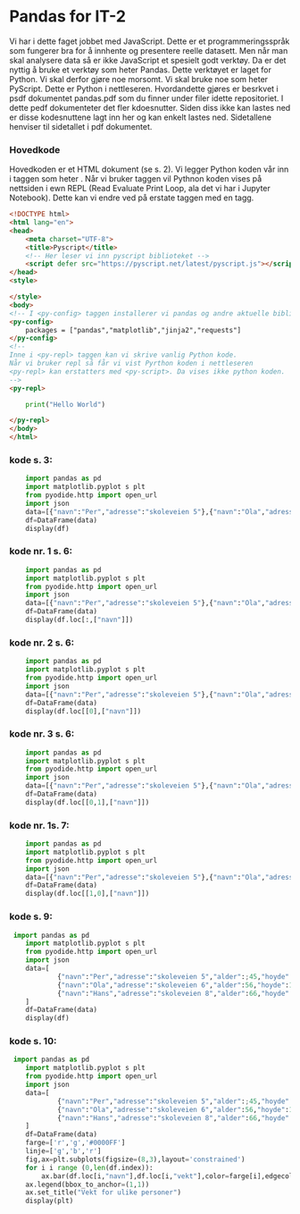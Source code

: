 # Pandas for IT-2
Vi har i dette faget jobbet med JavaScript.  Dette er et programmeringsspråk som fungerer bra for å innhente og presentere reelle datasett. Men når man skal analysere data så er ikke JavaScript et spesielt godt verktøy.  Da er det nyttig å bruke et verktøy som heter Pandas.  Dette verktøyet er laget for Python.  Vi skal derfor gjøre noe morsomt. Vi skal bruke noe som heter PyScript.  Dette er Python i nettleseren.  Hvordandette gjøres er besrkvet  i psdf dokumentet pandas.pdf som du finner under filer idette repositoriet.  I dette pedf dokumenteter det fler kdoesnutter. Siden diss ikke kan lastes ned er disse kodesnuttene lagt inn her og kan enkelt lastes ned.  Sidetallene henviser til sidetallet i pdf dokumentet.

### Hovedkode
Hovedkoden er et HTML dokument (se  s. 2).  Vi legger Python koden vår inn i taggen som heter <py-repl>. Når vi bruker <py-repl> taggen vil Pythnon koden vises på nettsiden i ewn REPL (Read Evaluate Print Loop, ala det vi har i Jupyter Notebook).  Dette kan vi endre ved på erstate <py-repl> taggen med en <py-script> tagg.
    
```html
<!DOCTYPE html>
<html lang="en">
<head>
    <meta charset="UTF-8">
    <title>Pyscript</title>
    <!-- Her leser vi inn pyscript biblioteket -->
    <script defer src="https://pyscript.net/latest/pyscript.js"></script>
</head>
<style>

</style>
<body>
<!-- I <py-config> taggen installerer vi pandas og andre aktuelle bibliotek -->
<py-config>
    packages = ["pandas","matplotlib","jinja2","requests"]
</py-config>
<!--
Inne i <py-repl> taggen kan vi skrive vanlig Python kode.
Når vi bruker repl så får vi vist Pyrthon koden i nettleseren
<py-repl> kan erstatters med <py-script>. Da vises ikke python koden.
-->
<py-repl>
```
```python
    print("Hello World")
```
```html
</py-repl>
</body>
</html>
```
### kode s. 3:
```python    
    import pandas as pd
    import matplotlib.pyplot s plt
    from pyodide.http import open_url
    import json
    data=[{"navn":"Per","adresse":"skoleveien 5"},{"navn":"Ola","adresse":"skoleveien 6"}]
    df=DataFrame(data)
    display(df)
```    
### kode nr. 1 s. 6:
```python    
    import pandas as pd
    import matplotlib.pyplot s plt
    from pyodide.http import open_url
    import json
    data=[{"navn":"Per","adresse":"skoleveien 5"},{"navn":"Ola","adresse":"skoleveien 6"}]
    df=DataFrame(data)
    display(df.loc[:,["navn"]])
```   
### kode nr. 2 s. 6:
```python    
    import pandas as pd
    import matplotlib.pyplot s plt
    from pyodide.http import open_url
    import json
    data=[{"navn":"Per","adresse":"skoleveien 5"},{"navn":"Ola","adresse":"skoleveien 6"}]
    df=DataFrame(data)
    display(df.loc[[0],["navn"]])
```   
### kode nr. 3 s. 6:
```python    
    import pandas as pd
    import matplotlib.pyplot s plt
    from pyodide.http import open_url
    import json
    data=[{"navn":"Per","adresse":"skoleveien 5"},{"navn":"Ola","adresse":"skoleveien 6"}]
    df=DataFrame(data)
    display(df.loc[[0,1],["navn"]])
```   
### kode nr. 1s. 7:
```python    
    import pandas as pd
    import matplotlib.pyplot s plt
    from pyodide.http import open_url
    import json
    data=[{"navn":"Per","adresse":"skoleveien 5"},{"navn":"Ola","adresse":"skoleveien 6"}]
    df=DataFrame(data)
    display(df.loc[[1,0],["navn"]])
```
### kode s. 9:
```python
 import pandas as pd
    import matplotlib.pyplot s plt
    from pyodide.http import open_url
    import json
    data=[
            {"navn":"Per","adresse":"skoleveien 5","alder":;45,"hoyde":176,"vekt":79},
            {"navn":"Ola","adresse":"skoleveien 6","alder":56,"hoyde":186,"vekt":89},
            {"navn":"Hans","adresse":"skoleveien 8","alder":66,"hoyde":197,"vekt":99}
    ]
    df=DataFrame(data)
    display(df)
```    
### kode s. 10:
```python
 import pandas as pd
    import matplotlib.pyplot s plt
    from pyodide.http import open_url
    import json
    data=[
            {"navn":"Per","adresse":"skoleveien 5","alder":;45,"hoyde":176,"vekt":79},
            {"navn":"Ola","adresse":"skoleveien 6","alder":56,"hoyde":186,"vekt":89},
            {"navn":"Hans","adresse":"skoleveien 8","alder":66,"hoyde":197,"vekt":99}
    ]
    df=DataFrame(data)    
    farge=['r','g','#0000FF']
    linje=['g','b','r']
    fig,ax=plt.subplots(figsize=(8,3),layout='constrained')
    for i i range (0,len(df.index)):
        ax.bar(df.loc[i,"navn"],df.loc[i,"vekt"],color=farge[i],edgecolor=linje[i],df.loc[i,"vekt"],width=0.2)
    ax.legend(bbox_to_anchor=(1,1))
    ax.set_title("Vekt for ulike personer")
    display(plt)
```    
